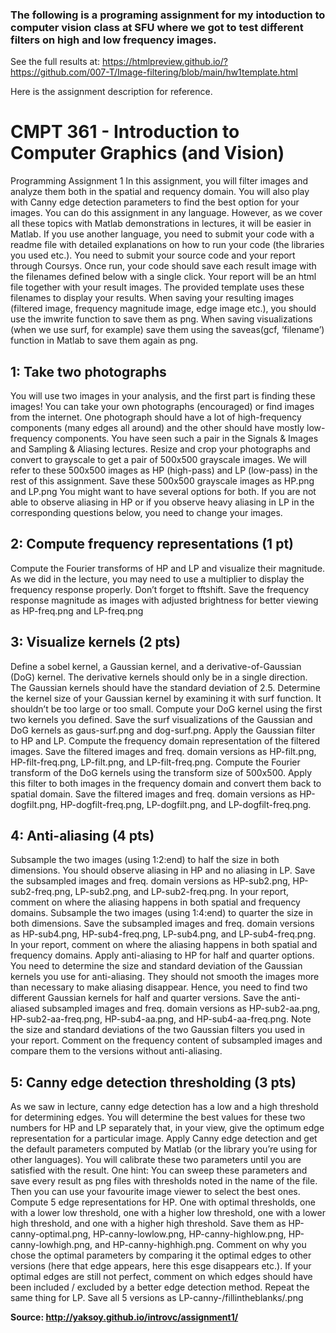 ### The following is a programing assignment for my intoduction to computer vision class at SFU where we got to test different filters on high and low frequency images. 
See the full results at: https://htmlpreview.github.io/?https://github.com/007-T/Image-filtering/blob/main/hw1template.html

Here is the assignment description for reference.
# CMPT 361 - Introduction to Computer Graphics (and Vision)

Programming Assignment 1
In this assignment, you will filter images and analyze them both in the spatial and requency domain. You will also play with Canny edge detection parameters to find the best option for your images.
You can do this assignment in any language. However, as we cover all these topics with Matlab demonstrations in lectures, it will be easier in Matlab. If you use another language, you need to submit your code with a readme file with detailed explanations on how to run your code (the libraries you used etc.).
You need to submit your source code and your report through Coursys. Once run, your code should save each result image with the filenames defined below with a single click. Your report will be an html file together with your result images. The provided template uses these filenames to display your results.
When saving your resulting images (filtered image, frequency magnitude image, edge image etc.), you should use the imwrite function to save them as png. When saving visualizations (when we use surf, for example) save them using the saveas(gcf, ‘filename’) function in Matlab to save them again as png.
## 1: Take two photographs

You will use two images in your analysis, and the first part is finding these images! You can take your own photographs (encouraged) or find images from the internet. One photograph should have a lot of high-frequency components (many edges all around) and the other should have mostly low-frequency components. You have seen such a pair in the Signals & Images and Sampling & Aliasing lectures.
Resize and crop your photographs and convert to grayscale to get a pair of 500x500 grayscale images. We will refer to these 500x500 images as HP (high-pass) and LP (low-pass) in the rest of this assignment.
Save these 500x500 grayscale images as HP.png and LP.png
You might want to have several options for both. If you are not able to observe aliasing in HP or if you observe heavy aliasing in LP in the corresponding questions below, you need to change your images.
## 2: Compute frequency representations (1 pt)

Compute the Fourier transforms of HP and LP and visualize their magnitude. As we did in the lecture, you may need to use a multiplier to display the frequency response properly. Don’t forget to fftshift.
Save the frequency response magnitude as images with adjusted brightness for better viewing as HP-freq.png and LP-freq.png
## 3: Visualize kernels (2 pts)

Define a sobel kernel, a Gaussian kernel, and a derivative-of-Gaussian (DoG) kernel. The derivative kernels should only be in a single direction. The Gaussian kernels should have the standard deviation of 2.5. Determine the kernel size of your Gaussian kernel by examining it with surf function. It shouldn’t be too large or too small. Compute your DoG kernel using the first two kernels you defined. Save the surf visualizations of the Gaussian and DoG kernels as gaus-surf.png and dog-surf.png.
Apply the Gaussian filter to HP and LP. Compute the frequency domain representation of the filtered images. Save the filtered images and freq. domain versions as HP-filt.png, HP-filt-freq.png, LP-filt.png, and LP-filt-freq.png.
Compute the Fourier transform of the DoG kernels using the transform size of 500x500. Apply this filter to both images in the frequency domain and convert them back to spatial domain. Save the filtered images and freq. domain versions as HP-dogfilt.png, HP-dogfilt-freq.png, LP-dogfilt.png, and LP-dogfilt-freq.png.
## 4: Anti-aliasing (4 pts)

Subsample the two images (using 1:2:end) to half the size in both dimensions. You should observe aliasing in HP and no aliasing in LP. Save the subsampled images and freq. domain versions as HP-sub2.png, HP-sub2-freq.png, LP-sub2.png, and LP-sub2-freq.png. In your report, comment on where the aliasing happens in both spatial and frequency domains.
Subsample the two images (using 1:4:end) to quarter the size in both dimensions. Save the subsampled images and freq. domain versions as HP-sub4.png, HP-sub4-freq.png, LP-sub4.png, and LP-sub4-freq.png. In your report, comment on where the aliasing happens in both spatial and frequency domains.
Apply anti-aliasing to HP for half and quarter options. You need to determine the size and standard deviation of the Gaussian kernels you use for anti-aliasing. They should not smooth the images more than necessary to make aliasing disappear. Hence, you need to find two different Gaussian kernels for half and quarter versions. Save the anti-aliased subsampled images and freq. domain versions as HP-sub2-aa.png, HP-sub2-aa-freq.png, HP-sub4-aa.png, and HP-sub4-aa-freq.png. Note the size and standard deviations of the two Gaussian filters you used in your report. Comment on the frequency content of subsampled images and compare them to the versions without anti-aliasing.
## 5: Canny edge detection thresholding (3 pts)

As we saw in lecture, canny edge detection has a low and a high threshold for determining edges. You will determine the best values for these two numbers for HP and LP separately that, in your view, give the optimum edge representation for a particular image.
Apply Canny edge detection and get the default parameters computed by Matlab (or the library you’re using for other languages). You will calibrate these two parameters until you are satisfied with the result. One hint: You can sweep these parameters and save every result as png files with thresholds noted in the name of the file. Then you can use your favourite image viewer to select the best ones.
Compute 5 edge representations for HP. One with optimal thresholds, one with a lower low threshold, one with a higher low threshold, one with a lower high threshold, and one with a higher high threshold. Save them as HP-canny-optimal.png, HP-canny-lowlow.png, HP-canny-highlow.png, HP-canny-lowhigh.png, and HP-canny-highhigh.png. Comment on why you chose the optimal parameters by comparing it the optimal edges to other versions (here that edge appears, here this esge disappears etc.). If your optimal edges are still not perfect, comment on which edges should have been included / excluded by a better edge detection method.
Repeat the same thing for LP. Save all 5 versions as LP-canny-/fillintheblanks/.png

**Source: http://yaksoy.github.io/introvc/assignment1/**
